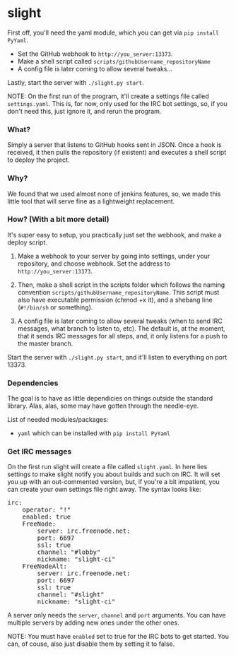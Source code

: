 slight
======

First off, you'll need the yaml module, which you can get via `pip install PyYaml`.

* Set the GitHub webhook to `http://you_server:13373`.
* Make a shell script called `scripts/githubUsername_repositoryName`
* A config file is later coming to allow several tweaks...

Lastly, start the server with `./slight.py start`.

NOTE: On the first run of the program, it'll create a settings file called `settings.yaml`. This is, for now, only used for the IRC bot settings, so, if you don't need this, just ignore it, and rerun the program.

### What? ###

Simply a server that listens to GitHub hooks sent in JSON. Once a hook is received, 
it then pulls the repository (if existent) and executes a shell script to deploy the project.

### Why? ###

We found that we used almost none of jenkins features, so, we made this little tool that 
will serve fine as a lightweight replacement.

### How? (With a bit more detail) ###

It's super easy to setup, you practically just set the webhook, and make a deploy script.

1) Make a webhook to your server by going into settings, under your repository, and choose webhook. Set the address to `http://you_server:13373`.

2) Then, make a shell script in the scripts folder which follows the naming convention `scripts/githubUsername_repositoryName`. This script must also have executable permission (chmod +x it), and a shebang line (`#!/bin/sh` or something).

3) A config file is later coming to allow several tweaks (when to send IRC messages, what branch to listen to, etc). The default is, at the moment, that it sends IRC messages for all steps, and, it only listens for a push to the master branch.

Start the server with `./slight.py start`, and it'll listen to everything on port 13373.

### Dependencies ###

The goal is to have as little dependicies on things outside the standard library. Alas, alas, some may have gotten through the needle-eye.

List of needed modules/packages:
* `yaml` which can be installed with `pip install PyYaml`

### Get IRC messages ###

On the first run slight will create a file called `slight.yaml`. In here lies settings to make slight notify you about builds and such on IRC. It will set you up with an out-commented version, 
but, if you're a bit impatient, you can create your own settings file right away. The syntax looks 
like:

<pre>
irc:
    operator: "!"
    enabled: true
    FreeNode:
        server: irc.freenode.net:
        port: 6697
        ssl: true
        channel: "#lobby"
        nickname: "slight-ci"
    FreeNodeAlt:
        server: irc.freenode.net:
        port: 6697
        ssl: true
        channel: "#slight"
        nickname: "slight-ci"
</pre>

A server only needs the `server`, `channel` and `port` arguments. You can have multiple servers by adding new ones under the other ones.

NOTE: You must have `enabled` set to true for the IRC bots to get started. You can, of couse, also just disable them by setting it to false.
